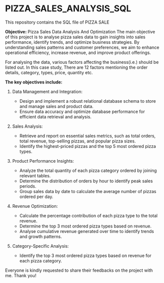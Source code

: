 # PIZZA_SALES_ANALYSIS_SQL

This repository contains the SQL file of PIZZA SALE 

**Objective:** Pizza Sales Data Analysis And Optimization
The main objective of this project is to analyse pizza sales data to gain insights into sales performance, identify trends, and optimize business strategies. By understanding sales patterns and customer preferences, we aim to enhance operational efficiency, increase revenue, and improve product offerings. 

For analysing the data, various factors affecting the business(i.e.) should be listed out.
In this case study, 
There are 12 factors mentioning the order details, category, types, price, quantity etc.

**The key objectives include:**

1. Data Management and Integration:
   - Design and implement a robust relational database schema to store and manage sales and product data.
   - Ensure data accuracy and optimize database performance for efficient data retrieval and analysis.

2. Sales Analysis:
   - Retrieve and report on essential sales metrics, such as total orders, total revenue, top-selling pizzas, and popular pizza sizes.
   - Identify the highest-priced pizzas and the top 5 most ordered pizza types.

3. Product Performance Insights:
   - Analyze the total quantity of each pizza category ordered by joining relevant tables.
   - Determine the distribution of orders by hour to identify peak sales periods.
   - Group sales data by date to calculate the average number of pizzas ordered per day.

4. Revenue Optimization:
   - Calculate the percentage contribution of each pizza type to the total revenue.
   - Determine the top 3 most ordered pizza types based on revenue.
   - Analyse cumulative revenue generated over time to identify trends and growth patterns.

5. Category-Specific Analysis:
   - Identify the top 3 most ordered pizza types based on revenue for each pizza category.


Everyone is kindly requested to share their feedbacks on the project with me. Thank you!
